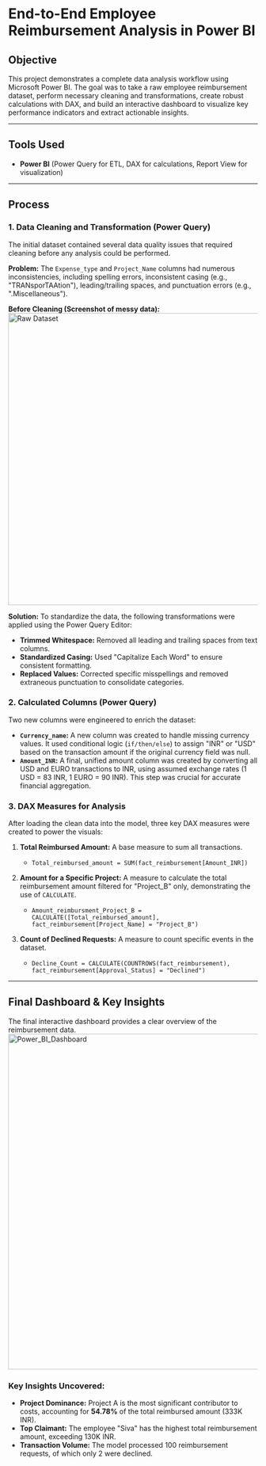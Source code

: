 # End-to-End Employee Reimbursement Analysis in Power BI

## Objective
This project demonstrates a complete data analysis workflow using Microsoft Power BI. The goal was to take a raw employee reimbursement dataset, perform necessary cleaning and transformations, create robust calculations with DAX, and build an interactive dashboard to visualize key performance indicators and extract actionable insights.

---

## Tools Used
- **Power BI** (Power Query for ETL, DAX for calculations, Report View for visualization)

---

## Process

### 1. Data Cleaning and Transformation (Power Query)
The initial dataset contained several data quality issues that required cleaning before any analysis could be performed.

**Problem:** The `Expense_type` and `Project_Name` columns had numerous inconsistencies, including spelling errors, inconsistent casing (e.g., "TRANsporTAAtion"), leading/trailing spaces, and punctuation errors (e.g., ".Miscellaneous").

**Before Cleaning (Screenshot of messy data):**
<img width="1443" height="590" alt="Raw Dataset" src="https://github.com/user-attachments/assets/3f7a5046-c2b3-4f22-b71c-4bb36a8d342c" />




**Solution:**
To standardize the data, the following transformations were applied using the Power Query Editor:
- **Trimmed Whitespace:** Removed all leading and trailing spaces from text columns.
- **Standardized Casing:** Used "Capitalize Each Word" to ensure consistent formatting.
- **Replaced Values:** Corrected specific misspellings and removed extraneous punctuation to consolidate categories.

### 2. Calculated Columns (Power Query)
Two new columns were engineered to enrich the dataset:
- **`Currency_name`:** A new column was created to handle missing currency values. It used conditional logic (`if/then/else`) to assign "INR" or "USD" based on the transaction amount if the original currency field was null.
- **`Amount_INR`:** A final, unified amount column was created by converting all USD and EURO transactions to INR, using assumed exchange rates (1 USD = 83 INR, 1 EURO = 90 INR). This step was crucial for accurate financial aggregation.

### 3. DAX Measures for Analysis
After loading the clean data into the model, three key DAX measures were created to power the visuals:

1.  **Total Reimbursed Amount:** A base measure to sum all transactions.
    - `Total_reimbursed_amount = SUM(fact_reimbursement[Amount_INR])`

2.  **Amount for a Specific Project:** A measure to calculate the total reimbursement amount filtered for "Project_B" only, demonstrating the use of `CALCULATE`.
    - `Amount_reimbursment_Project_B = CALCULATE([Total_reimbursed_amount], fact_reimbursement[Project_Name] = "Project_B")`

3.  **Count of Declined Requests:** A measure to count specific events in the dataset.
    - `Decline_Count = CALCULATE(COUNTROWS(fact_reimbursement), fact_reimbursement[Approval_Status] = "Declined")`

---

## Final Dashboard & Key Insights

The final interactive dashboard provides a clear overview of the reimbursement data.
<img width="1203" height="678" alt="Power_BI_Dashboard" src="https://github.com/user-attachments/assets/4857a40f-16e2-487b-a2fb-ae7d58979fb0" />


### Key Insights Uncovered:
- **Project Dominance:** Project A is the most significant contributor to costs, accounting for **54.78%** of the total reimbursed amount (333K INR).
- **Top Claimant:** The employee "Siva" has the highest total reimbursement amount, exceeding 130K INR.
- **Transaction Volume:** The model processed 100 reimbursement requests, of which only 2 were declined.
